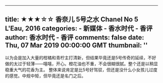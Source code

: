 
---
title: ★★★☆☆ 香奈儿 5号之水 Chanel No 5 L'Eau, 2016
categories: 
    - 新媒体
    - 香水时代 - 香评
author: 香水时代 - 香评
comments: false
date: Thu, 07 Mar 2019 00:00:00 GMT
thumbnail: ''
---

<div>   
以为会是加入大量的柑橘和青柠主打清新，但结果毕竟还是5号传奇的延续，不好做的太过于轻薄——嘻嘻，开心。橙花油也不重，不会很糊很腻。整个还是以稍显稳重大气的花香为主。
整体来说肯定是比5号好驾驭，但还是没什么小女孩儿过度的感觉。中规中矩，但毕竟还是名门之后。  
</div>
            